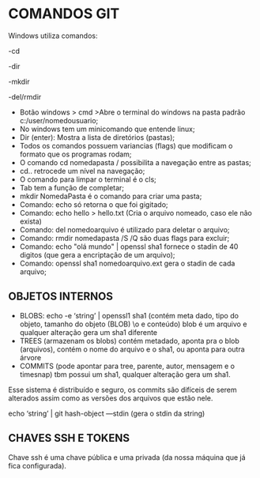 # COMANDOS GIT

Windows utiliza comandos:

-cd

-dir

-mkdir

-del/rmdir

- Botão windows > cmd >Abre o terminal do windows na pasta padrão c:/user/nomedousuario;
- No windows tem um minicomando que entende linux;
- Dir (enter): Mostra a lista de diretórios (pastas);
- Todos os comandos possuem variancias (flags) que modificam o formato que os programas rodam;
- O comando cd nomedapasta / possibilita a navegação entre as pastas;
- cd.. retrocede um nível na navegação;
- O comando para limpar o terminal é o cls;
- Tab tem a função de completar;
- mkdir NomedaPasta é o comando para criar uma pasta;
- Comando: echo só retorna o que foi gigitado;
- Comando: echo hello > hello.txt (Cria o arquivo nomeado, caso ele não exista)
- Comando: del nomedoarquivo é utilizado para deletar o arquivo;
- Comando: rmdir nomedapasta /S /Q são duas flags para excluir;
- Comando: echo "olá mundo" | openssl sha1 fornece o stadin de 40 digitos (que gera a encriptação de um arquivo);
- Comando: openssl sha1 nomedoarquivo.ext gera o stadin de cada arquivo;

## OBJETOS INTERNOS

- BLOBS: echo -e ‘string’ | openssl1 sha1  (contém meta dado, tipo do objeto, tamanho do objeto (BLOB) \o e conteúdo) blob é um arquivo e qualquer alteração gera um sha1 diferente
- TREES (armazenam os blobs) contém metadado, aponta pra o blob (arquivos),  contém o nome do arquivo e o sha1, ou aponta para outra árvore
- COMMITS (pode apontar para tree, parente, autor, mensagem e o timesnap) tbm possui um sha1, qualquer alteração gera um sha1.

Esse sistema é distribuído e seguro, os commits são difíceis de serem alterados assim como as versões dos arquivos que estão nele. 

echo ‘string’ | git hash-object —stdin (gera o stdin da string)

## CHAVES SSH E TOKENS

Chave ssh é uma chave pública e uma privada (da nossa máquina que já fica configurada).